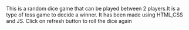 This is a random dice game that can be played between 2 players.It is a type of toss game to decide a winner.
It has been made using HTML,CSS and JS.
Click on refresh button to roll the dice again
